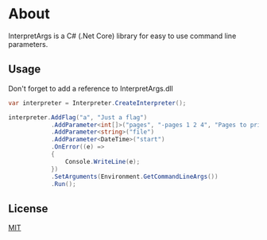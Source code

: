 # About

InterpretArgs is a C# (.Net Core) library for easy to use command line parameters.

## Usage

Don't forget to add a reference to InterpretArgs.dll
```c#
var interpreter = Interpreter.CreateInterpreter();

interpreter.AddFlag("a", "Just a flag")
            .AddParameter<int[]>("pages", "-pages 1 2 4", "Pages to print")
            .AddParameter<string>("file")
            .AddParameter<DateTime>("start")
            .OnError((e) =>
            {
                Console.WriteLine(e);
            })
            .SetArguments(Environment.GetCommandLineArgs())
            .Run();
```

## License
[MIT](https://choosealicense.com/licenses/mit/)
